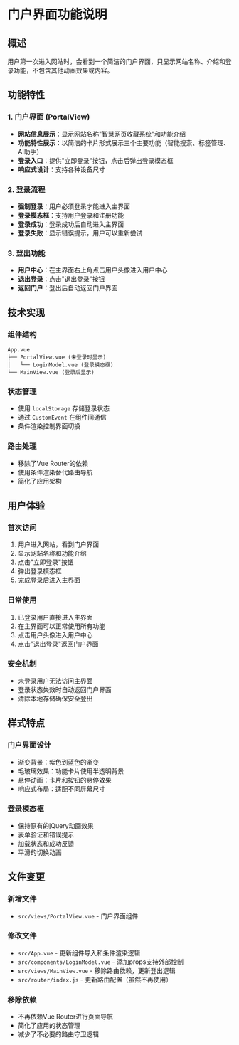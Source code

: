 # 门户界面功能说明

## 概述

用户第一次进入网站时，会看到一个简洁的门户界面，只显示网站名称、介绍和登录功能，不包含其他动画效果或内容。

## 功能特性

### 1. 门户界面 (PortalView)

- **网站信息展示**：显示网站名称"智慧网页收藏系统"和功能介绍
- **功能特性展示**：以简洁的卡片形式展示三个主要功能（智能搜索、标签管理、AI助手）
- **登录入口**：提供"立即登录"按钮，点击后弹出登录模态框
- **响应式设计**：支持各种设备尺寸

### 2. 登录流程

- **强制登录**：用户必须登录才能进入主界面
- **登录模态框**：支持用户登录和注册功能
- **登录成功**：登录成功后自动进入主界面
- **登录失败**：显示错误提示，用户可以重新尝试

### 3. 登出功能

- **用户中心**：在主界面右上角点击用户头像进入用户中心
- **退出登录**：点击"退出登录"按钮
- **返回门户**：登出后自动返回门户界面

## 技术实现

### 组件结构

```
App.vue
├── PortalView.vue (未登录时显示)
│   └── LoginModel.vue (登录模态框)
└── MainView.vue (登录后显示)
```

### 状态管理

- 使用 `localStorage` 存储登录状态
- 通过 `CustomEvent` 在组件间通信
- 条件渲染控制界面切换

### 路由处理

- 移除了Vue Router的依赖
- 使用条件渲染替代路由导航
- 简化了应用架构

## 用户体验

### 首次访问

1. 用户进入网站，看到门户界面
2. 显示网站名称和功能介绍
3. 点击"立即登录"按钮
4. 弹出登录模态框
5. 完成登录后进入主界面

### 日常使用

1. 已登录用户直接进入主界面
2. 在主界面可以正常使用所有功能
3. 点击用户头像进入用户中心
4. 点击"退出登录"返回门户界面

### 安全机制

- 未登录用户无法访问主界面
- 登录状态失效时自动返回门户界面
- 清除本地存储确保安全登出

## 样式特点

### 门户界面设计

- 渐变背景：紫色到蓝色的渐变
- 毛玻璃效果：功能卡片使用半透明背景
- 悬停动画：卡片和按钮的悬停效果
- 响应式布局：适配不同屏幕尺寸

### 登录模态框

- 保持原有的jQuery动画效果
- 表单验证和错误提示
- 加载状态和成功反馈
- 平滑的切换动画

## 文件变更

### 新增文件

- `src/views/PortalView.vue` - 门户界面组件

### 修改文件

- `src/App.vue` - 更新组件导入和条件渲染逻辑
- `src/components/LoginModel.vue` - 添加props支持外部控制
- `src/views/MainView.vue` - 移除路由依赖，更新登出逻辑
- `src/router/index.js` - 更新路由配置（虽然不再使用）

### 移除依赖

- 不再依赖Vue Router进行页面导航
- 简化了应用的状态管理
- 减少了不必要的路由守卫逻辑
